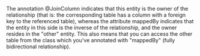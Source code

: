 The annotation @JoinColumn indicates that this entity is the owner of 
the relationship (that is: the corresponding table has a column with a 
foreign key to the referenced table), whereas the attribute mappedBy 
indicates that the entity in this side is the inverse of the relationship, 
and the owner resides in the "other" entity. 
This also means that you can access the other table from the class 
which you've annotated with "mappedBy" (fully bidirectional relationship).